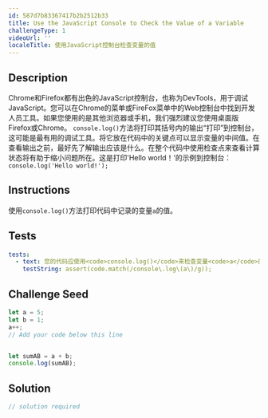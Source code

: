 ```yaml
---
id: 587d7b83367417b2b2512b33
title: Use the JavaScript Console to Check the Value of a Variable
challengeType: 1
videoUrl: ''
localeTitle: 使用JavaScript控制台检查变量的值
---
```


## Description
<section id="description"> Chrome和Firefox都有出色的JavaScript控制台，也称为DevTools，用于调试JavaScript。您可以在Chrome的菜单或FireFox菜单中的Web控制台中找到开发人员工具。如果您使用的是其他浏览器或手机，我们强烈建议您使用桌面版Firefox或Chrome。 <code>console.log()</code>方法将打印其括号内的输出“打印”到控制台，这可能是最有用的调试工具。将它放在代码中的关键点可以显示变量的中间值。在查看输出之前，最好先了解输出应该是什么。在整个代码中使用检查点来查看计算状态将有助于缩小问题所在。这是打印&#39;Hello world！&#39;的示例到控制台： <code>console.log(&#39;Hello world!&#39;);</code> </section>

## Instructions
<section id="instructions">使用<code>console.log()</code>方法打印代码中记录的变量<code>a</code>的值。 </section>

## Tests
<section id='tests'>

```yml
tests:
  - text: 您的代码应使用<code>console.log()</code>来检查变量<code>a</code>的值。
    testString: assert(code.match(/console\.log\(a\)/g));

```

</section>

## Challenge Seed
<section id='challengeSeed'>

<div id='js-seed'>

```js
let a = 5;
let b = 1;
a++;
// Add your code below this line


let sumAB = a + b;
console.log(sumAB);

```

</div>



</section>

## Solution
<section id='solution'>

```js
// solution required
```
</section>
